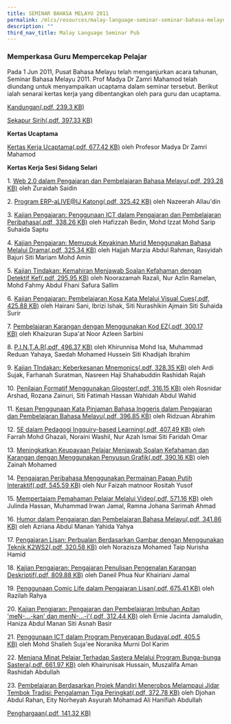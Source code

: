 ```yaml
---
title: SEMINAR BAHASA MELAYU 2011
permalink: /mlcs/resources/malay-language-seminar-seminar-bahasa-melayu-publications/seminar-bahasa-melayu-2011/
description: ""
third_nav_title: Malay Language Seminar Pub
---
```

### Memperkasa Guru Mempercekap Pelajar

Pada 1 Jun 2011, Pusat Bahasa Melayu telah menganjurkan acara tahunan, Seminar Bahasa Melayu 2011. Prof Madya Dr Zamri Mahamod telah diundang untuk menyampaikan ucaptama dalam seminar tersebut. Berikut ialah senarai kertas kerja yang dibentangkan oleh para guru dan ucaptama.

[Kandungan(.pdf, 239.3 KB)](/files/01-kandungan-2011.pdf)

[Sekapur Sirih(.pdf, 397.33 KB)](/files/02-sekapur-sirih-2011.pdf)

**Kertas Ucaptama**

[Kertas Kerja Ucaptama(.pdf, 677.42 KB)](/files/03-ucaptama-dr-zamri-final-(main-speaker).pdf) oleh Profesor Madya Dr Zamri Mahamod

**Kertas Kerja Sesi Sidang Selari**

1. [Web 2.0 dalam Pengajaran dan Pembelajaran Bahasa Melayu(.pdf, 293.28 KB)](/files/paper1---a1-kertas-kerja-beacon-pri-final.pdf) oleh Zuraidah Saidin

2. [Program ERP-aLIVE@IJ Katong(.pdf, 325.42 KB)](/files/paper2---a2-kertas-kerja-chij-katong-pri-final.pdf) oleh Nazeerah Allau'din  

3. [Kajian Pengajaran: Penggunaan ICT dalam Pengajaran dan Pembelajaran Peribahasa(.pdf, 338.26 KB)](/files/paper3---b1-kertas-kerja-elias-park-pri-final.pdf) oleh Hafizzah Bedin, Mohd Izzat Mohd Sarip Suhaida Saptu  

4. [Kajian Pengajaran: Memupuk Keyakinan Murid Menggunakan Bahasa Melalui Drama(.pdf, 325.34 KB)](/files/paper4---b2-kertas-kerja-fuchun-pri-final.pdf) oleh Hajjah Marzia Abdul Rahman, Rasyidah Bajuri Siti Mariam Mohd Amin  

5. [Kajian Tindakan: Kemahiran Menjawab Soalan Kefahaman dengan Detektif Kef(.pdf, 295.95 KB)](https://academyofsingaporeteachers.moe.edu.sg/docs/librariesprovider6/ml-poetry-sg50/seminar-bahasa-melayu-2011/kertas-kerja-sesi-sidang-selari/paper5---c1-kertas-kerja-north-spring-pri-final.pdf?sfvrsn=2612fbb1_2 "Kajian Tindakan: Kemahiran Menjawab Soalan Kefahaman dengan Detektif Kef") oleh Noorazamah Razali, Nur Azlin Ramelan, Mohd Fahmy Abdul Fhani Safura Sallim  

6. [Kajian Pengajaran: Pembelajaran Kosa Kata Melalui Visual Cues(.pdf, 425.88 KB)](https://academyofsingaporeteachers.moe.edu.sg/docs/librariesprovider6/ml-poetry-sg50/seminar-bahasa-melayu-2011/kertas-kerja-sesi-sidang-selari/paper6---c2-kertas-kerja-woodlands-pri-final.pdf?sfvrsn=2b508d56_2 "Kajian Pengajaran: Pembelajaran Kosa Kata Melalui Visual Cues") oleh Hairani Sani, Ibrizi Ishak, Siti Nurashikin Ajmain Siti Suhaida Surir  

7. [Pembelajaran Karangan dengan Menggunakan Kod EZ(.pdf, 300.17 KB)](https://academyofsingaporeteachers.moe.edu.sg/docs/librariesprovider6/ml-poetry-sg50/seminar-bahasa-melayu-2011/kertas-kerja-sesi-sidang-selari/paper7---d1-kertas-kerja-west-view-pri-final.pdf?sfvrsn=95fd5ed7_2 "Pembelajaran Karangan dengan Menggunakan Kod EZ") oleh Khaizuran Supa'at Noor Azleen Sarbini  

8. [P.I.N.T.A.R(.pdf, 496.37 KB)](https://academyofsingaporeteachers.moe.edu.sg/docs/librariesprovider6/ml-poetry-sg50/seminar-bahasa-melayu-2011/kertas-kerja-sesi-sidang-selari/paper8---d2-kertas-kerja-xishan-pri-final.pdf?sfvrsn=4e695129_2 "P.I.N.T.A.R") oleh Khirunnisa Mohd Isa, Muhammad Reduan Yahaya, Saedah Mohamed Hussein Siti Khadijah Ibrahim  

9. [Kajian TIndakan: Keberkesanan Mnemonics(.pdf, 328.35 KB)](https://academyofsingaporeteachers.moe.edu.sg/docs/librariesprovider6/ml-poetry-sg50/seminar-bahasa-melayu-2011/kertas-kerja-sesi-sidang-selari/paper9---e1-kertas-kerja-xinghua-pri-final.pdf?sfvrsn=c1abca5d_2 "Kajian TIndakan: Keberkesanan Mnemonics") oleh Ardi Sujak, Farhanah Suratman, Nasreen Haji Shahabuddin Rashidah Rajah  

10. [Penilaian Formatif Menggunakan Glogster(.pdf, 316.15 KB)](https://academyofsingaporeteachers.moe.edu.sg/docs/librariesprovider6/ml-poetry-sg50/seminar-bahasa-melayu-2011/kertas-kerja-sesi-sidang-selari/paper10---e2-kertas-kerja-yu-neng-final.pdf?sfvrsn=6bd109b2_2 "Penilaian Formatif Menggunakan Glogster") oleh Rosnidar Arshad, Rozana Zainuri, Siti Fatimah Hassan Wahidah Abdul Wahid  

11. [Kesan Penggunaan Kata Pinjaman Bahasa Inggeris dalam Pengajaran dan Pembelajaran Bahasa Melayu(.pdf, 396.85 KB)](https://academyofsingaporeteachers.moe.edu.sg/docs/librariesprovider6/ml-poetry-sg50/seminar-bahasa-melayu-2011/kertas-kerja-sesi-sidang-selari/paper11---f1-kertas-kerja-pasir-ris-crest-final.pdf?sfvrsn=14c66f57_2 "Kesan Penggunaan Kata Pinjaman Bahasa Inggeris dalam Pengajaran dan Pembelajaran Bahasa Melayu") oleh Ridzuan Abrahim  

12. [5E dalam Pedagogi Ingquiry-based Learning(.pdf, 407.49 KB)](https://academyofsingaporeteachers.moe.edu.sg/docs/librariesprovider6/ml-poetry-sg50/seminar-bahasa-melayu-2011/kertas-kerja-sesi-sidang-selari/paper12---f2-kertas-kerja-woodgrove-sec-final.pdf?sfvrsn=bebc3671_2 "5E dalam Pedagogi Ingquiry-based Learning") oleh Farrah Mohd Ghazali, Noraini Washil, Nur Azah Ismai Siti Faridah Omar  

13. [Meningkatkan Keupayaan Pelajar Menjawab Soalan Kefahaman dan Karangan dengan Menggunakan Penyusun Grafik(.pdf, 390.16 KB)](https://academyofsingaporeteachers.moe.edu.sg/docs/librariesprovider6/ml-poetry-sg50/seminar-bahasa-melayu-2011/kertas-kerja-sesi-sidang-selari/paper13---g1-kertas-kerja-ping-yi-sec-final.pdf?sfvrsn=f2847f76_2 "Meningkatkan Keupayaan Pelajar Menjawab Soalan Kefahaman dan Karangan dengan Menggunakan Penyusun Grafik") oleh Zainah Mohamed  

14. [Pengajaran Peribahasa Menggunakan Permainan Papan Putih Interaktif(.pdf, 545.59 KB)](https://academyofsingaporeteachers.moe.edu.sg/docs/librariesprovider6/ml-poetry-sg50/seminar-bahasa-melayu-2011/kertas-kerja-sesi-sidang-selari/paper14---g2-kertas-kerja-pei-hwa-sec-final.pdf?sfvrsn=b5d6a16b_2 "Pengajaran Peribahasa Menggunakan Permainan Papan Putih Interaktif") oleh Nur Faizah matnoor Rositah Yusof  

15. [Mempertajam Pemahaman Pelajar Melalui Video(.pdf, 571.16 KB)](https://academyofsingaporeteachers.moe.edu.sg/docs/librariesprovider6/ml-poetry-sg50/seminar-bahasa-melayu-2011/kertas-kerja-sesi-sidang-selari/paper15---h1-kertas-kerja-ngee-ann-sec-final.pdf?sfvrsn=3ada3e0a_2 "Mempertajam Pemahaman Pelajar Melalui Video") oleh Julinda Hassan, Muhammad Irwan Jamal, Ramna Johana Sarimah Ahmad  

16. [Humor dalam Pengajaran dan Pembelajaran Bahasa Melayu(.pdf, 341.86 KB)](https://academyofsingaporeteachers.moe.edu.sg/docs/librariesprovider6/ml-poetry-sg50/seminar-bahasa-melayu-2011/kertas-kerja-sesi-sidang-selari/paper16---h2-kertas-kerja-yusof-ishak-sec-final.pdf?sfvrsn=530704fb_2 "Humor dalam Pengajaran dan Pembelajaran Bahasa Melayu") oleh Azriana Abdul Manan Yahida Yahya  

17. [Pengajaran Lisan: Perbualan Berdasarkan Gambar dengan Menggunakan Teknik K2WS2(.pdf, 320.58 KB)](https://academyofsingaporeteachers.moe.edu.sg/docs/librariesprovider6/ml-poetry-sg50/seminar-bahasa-melayu-2011/kertas-kerja-sesi-sidang-selari/paper17---j1-kertas-kerja-coral-sec-final.pdf?sfvrsn=7e88b9ea_2 "Pengajaran Lisan: Perbualan Berdasarkan Gambar dengan Menggunakan Teknik K2WS2") oleh Norazisza Mohamed Taip Nurisha Hamid  

18. [Kajian Pengajaran: Pengajaran Penulisan Pengenalan Karangan Deskriptif(.pdf, 809.88 KB)](https://academyofsingaporeteachers.moe.edu.sg/docs/librariesprovider6/ml-poetry-sg50/seminar-bahasa-melayu-2011/kertas-kerja-sesi-sidang-selari/paper18---j2-kertas-kerja-st-hilda-sec-final.pdf?sfvrsn=4becb29e_2 "Kajian Pengajaran: Pengajaran Penulisan Pengenalan Karangan Deskriptif") oleh Daneil Phua Nur Khairiani Jamal  

19. [Penggunaan Comic Life dalam Pengajaran Lisan(.pdf, 675.41 KB)](https://academyofsingaporeteachers.moe.edu.sg/docs/librariesprovider6/ml-poetry-sg50/seminar-bahasa-melayu-2011/kertas-kerja-sesi-sidang-selari/paper19---k1-kertas-kerja-anderson-sec-final.pdf?sfvrsn=c7cd669d_2 "Penggunaan Comic Life dalam Pengajaran Lisan") oleh Razilah Rahya  

20. [Kajian Pengjaran: Pengajaran dan Pembelajaran Imbuhan Apitan 'meN-...-kan' dan menN-...-i'(.pdf, 312.44 KB)](https://academyofsingaporeteachers.moe.edu.sg/docs/librariesprovider6/ml-poetry-sg50/seminar-bahasa-melayu-2011/kertas-kerja-sesi-sidang-selari/paper20---k2-kertas-kerja-guangyang-sec-final.pdf?sfvrsn=f892eec7_2 "Kajian Pengjaran: Pengajaran dan Pembelajaran Imbuhan Apitan 'meN-...-kan' dan menN-...-i'") oleh Ernie Jacinta Jamaludin, Haniza Abdul Manan Siti Asnah Basir  

21. [Penggunaan ICT dalam Program Penyerapan Budaya(.pdf, 405.5 KB)](https://academyofsingaporeteachers.moe.edu.sg/docs/librariesprovider6/ml-poetry-sg50/seminar-bahasa-melayu-2011/kertas-kerja-sesi-sidang-selari/paper21---l1-kertas-kerja-compassvale-sec-final.pdf?sfvrsn=e104e20_2 "Penggunaan ICT dalam Program Penyerapan Budaya") oleh Mohd Shalleh Suja'ee Noranika Murni Dol Karim  

22. [Menjana Minat Pelajar Terhadap Sastera Melalui Program Bunga-bunga Sastera(.pdf, 661.97 KB)](https://academyofsingaporeteachers.moe.edu.sg/docs/librariesprovider6/ml-poetry-sg50/seminar-bahasa-melayu-2011/kertas-kerja-sesi-sidang-selari/paper22---l2-kertas-kerja-marsiling-sec-(final).pdf?sfvrsn=b03aa243_2 "Menjana Minat Pelajar Terhadap Sastera Melalui Program Bunga-bunga Sastera") oleh Khairunisak Hussain, Muszalifa Aman Rashidah Abdullah  

23. [Pembelajaran Berdasarkan Projek Mandiri Menerobos Melampaui Jidar Tembok Tradisi: Pengalaman Tiga Peringkat(.pdf, 372.78 KB)](https://academyofsingaporeteachers.moe.edu.sg/docs/librariesprovider6/ml-poetry-sg50/seminar-bahasa-melayu-2011/kertas-kerja-sesi-sidang-selari/paper23---m1-kertas-kerja-raffles-ins-final.pdf?sfvrsn=5c47b519_2 "Pembelajaran Berdasarkan Projek Mandiri Menerobos Melampaui Jidar Tembok Tradisi: Pengalaman Tiga Peringkat") oleh Djohan Abdul Rahan, Eity Norheyah Asyurah Mohamad Ali Hanifiah Abdullah

[Penghargaan(.pdf, 141.32 KB)](https://academyofsingaporeteachers.moe.edu.sg/docs/librariesprovider6/ml-poetry-sg50/seminar-bahasa-melayu-2011/penghargaan-2011.pdf?sfvrsn=263d3483_2 "Penghargaan")
